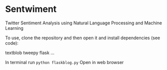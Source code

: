 # Sentwiment
Twitter Sentiment Analysis using Natural Language Processing and Machine Learning

To use, clone the repository and then open it and install dependencies (see code):

textblob
tweepy
flask
...

In terminal run `python flaskblog.py`
Open in web browser
